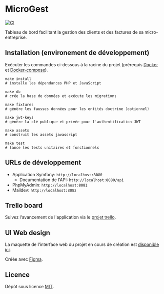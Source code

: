 # MicroGest

[![CI](https://github.com/Warziik/microgest/actions/workflows/ci.yml/badge.svg)](https://github.com/Warziik/microgest/actions/workflows/ci.yml)

Tableau de bord facilitant la gestion des clients et des factures de sa micro-entreprise.

## Installation (environement de développement)

Exécuter les commandes ci-dessous à la racine du projet (prérequis [Docker](https://www.docker.com/) et [Docker-compose](https://docs.docker.com/compose/install/)).

```
make install
# installe les dépendances PHP et JavaScript

make db
# crée la base de données et exécute les migrations

make fixtures
# génère les fausses données pour les entités doctrine (optionnel)

make jwt-keys
# génère la clé publique et privée pour l'authentification JWT

make assets
# construit les assets javascript

make test
# lance les tests unitaires et fonctionnels
```

## URLs de développement

- Application Symfony: `http://localhost:8080`
  - Documentation de l'API: `http://localhost:8080/api`
- PhpMyAdmin: `http://localhost:8081`
- Maildev: `http://localhost:8082`

## Trello board

Suivez l'avancement de l'application via le [projet trello](https://trello.com/b/EHAWSKCo).

## UI Web design

La maquette de l'interface web du projet en cours de création est [disponible ici](https://www.figma.com/proto/PAHa38CT3NX8DqrtMP4QzS/Microgest-Web-V1?node-id=133%3A18&scaling=scale-down&page-id=0%3A1).

Créée avec [Figma](https://www.figma.com/).

## Licence

Dépôt sous licence [MIT](https://choosealicense.com/licenses/mit/).
